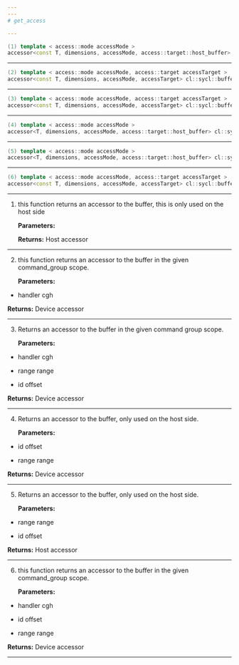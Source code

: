 ```yaml
---
---
# get_access

---
```


```cpp
(1) template < access::mode accessMode >
accessor<const T, dimensions, accessMode, access::target::host_buffer> cl::sycl::buffer< const T, dimensions, AllocatorT >::get_access()
```

---

```cpp
(2) template < access::mode accessMode, access::target accessTarget >
accessor<const T, dimensions, accessMode, accessTarget> cl::sycl::buffer< const T, dimensions, AllocatorT >::get_access(handler &cgh)
```

---

```cpp
(3) template < access::mode accessMode, access::target accessTarget >
accessor<const T, dimensions, accessMode, accessTarget> cl::sycl::buffer< const T, dimensions, AllocatorT >::get_access(handler &cgh, range< dimensions > range, id< dimensions > offset={})
```

---

```cpp
(4) template < access::mode accessMode >
accessor<T, dimensions, accessMode, access::target::host_buffer> cl::sycl::buffer< const T, dimensions, AllocatorT >::get_access(id< dimensions > offset, range< dimensions > range)
```

---

```cpp
(5) template < access::mode accessMode >
accessor<T, dimensions, accessMode, access::target::host_buffer> cl::sycl::buffer< const T, dimensions, AllocatorT >::get_access(range< dimensions > range, id< dimensions > offset={})
```

---

```cpp
(6) template < access::mode accessMode, access::target accessTarget >
accessor<const T, dimensions, accessMode, accessTarget> cl::sycl::buffer< const T, dimensions, AllocatorT >::get_access(handler &cgh, id< dimensions > offset, range< dimensions > range)
```

---

1. this function returns an accessor to the buffer, this is only used on the host side 

   **Parameters:**

   **Returns:** Host accessor 

---

2. this function returns an accessor to the buffer in the given command_group scope. 

   **Parameters:**

  * handler cgh

   

   **Returns:** Device accessor 

---

3. Returns an accessor to the buffer in the given command group scope. 

   **Parameters:**

  * handler cgh

   

  * range range

   

  * id offset

   

   **Returns:** Device accessor 

---

4. Returns an accessor to the buffer, only used on the host side. 

   **Parameters:**

  * id offset

   

  * range range

   

   **Returns:** Device accessor 

---

5. Returns an accessor to the buffer, only used on the host side. 

   **Parameters:**

  * range range

   

  * id offset

   

   **Returns:** Host accessor 

---

6. this function returns an accessor to the buffer in the given command_group scope. 

   **Parameters:**

  * handler cgh

   

  * id offset

   

  * range range

   

   **Returns:** Device accessor 

---

